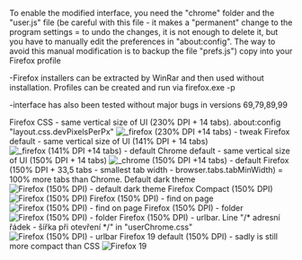 To enable the modified interface, you need the "chrome" folder and the "user.js" file (be careful with this file - it makes a "permanent" change to the program settings = to undo the changes, it is not enough to delete it, but you have to manually edit the preferences in "about:config". The way to avoid this manual modification is to backup the file "prefs.js") copy into your Firefox profile

-Firefox installers can be extracted by WinRar and then used without installation. Profiles can be created and run via firefox.exe -p

-interface has also been tested without major bugs in versions 69,79,89,99

Firefox CSS - same vertical size of UI (230% DPI + 14 tabs). about:config "layout.css.devPixelsPerPx"
![_firefox (230% DPI +14 tabs) - tweak](https://user-images.githubusercontent.com/127822397/224916988-b476808b-f8d1-4407-85f8-04ef3d84cb32.jpg)
Firefox default - same vertical size of UI (141% DPI + 14 tabs)
![_firefox (141% DPI +14 tabs) - default](https://user-images.githubusercontent.com/127822397/224916984-2d8509f7-f7d5-4ac2-bd50-707ecce482c0.jpg)
Chrome default - same vertical size of UI (150% DPI + 14 tabs)
![_chrome (150% DPI +14 tabs) - default](https://user-images.githubusercontent.com/127822397/224916993-bced2d87-2cf3-48bf-bb2b-0f60183faeb8.jpg)
Firefox (150% DPI + 33,5 tabs - smallest tab width - browser.tabs.tabMinWidth) = 100% more tabs than Chrome. Default dark theme
![Firefox (150% DPI) - default dark theme](https://user-images.githubusercontent.com/127822397/226642317-2a1fed6d-1f50-445c-b6bf-663ffa589de7.jpg)
Firefox Compact (150% DPI)
![Firefox (150% DPI)](https://user-images.githubusercontent.com/127822397/224916994-4dd04538-5f9b-4d4c-a71d-41131081bae0.jpg)
Firefox (150% DPI) - find on page
![Firefox (150% DPI) - find on page](https://user-images.githubusercontent.com/127822397/224916995-a5938a5b-dc62-486b-9fba-472253f85b4e.jpg)
Firefox (150% DPI) - folder
![Firefox (150% DPI) - folder](https://user-images.githubusercontent.com/127822397/224916996-32b30e89-faaf-4744-8c0c-44f3d0b39b46.jpg)
Firefox (150% DPI) - urlbar. Line "/* adresní řádek - šířka při otevření */" in "userChrome.css"
![Firefox (150% DPI) - urlbar](https://user-images.githubusercontent.com/127822397/224916999-5427630f-4d71-44c9-b00c-0b02d2a7a2f2.jpg)
Firefox 19 default (150% DPI) - sadly is still more compact than CSS
![Firefox 19](https://user-images.githubusercontent.com/127822397/226721572-c4659113-2aae-4d3f-8214-0c302e04fab8.jpg)
